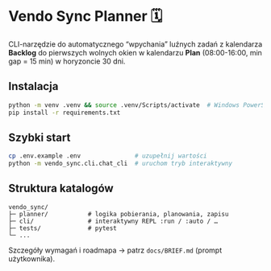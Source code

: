 # Vendo Sync Planner 🗓️

CLI-narzędzie do automatycznego “wpychania” luźnych zadań z kalendarza **Backlog** do pierwszych wolnych okien w kalendarzu **Plan** (08:00-16:00, min gap = 15 min) w horyzoncie 30 dni.

## Instalacja
```bash
python -m venv .venv && source .venv/Scripts/activate  # Windows PowerShell
pip install -r requirements.txt
```

## Szybki start
```bash
cp .env.example .env               # uzupełnij wartości
python -m vendo_sync.cli.chat_cli  # uruchom tryb interaktywny
```

## Struktura katalogów
```
vendo_sync/
├─ planner/           # logika pobierania, planowania, zapisu
├─ cli/               # interaktywny REPL :run / :auto / …
├─ tests/             # pytest
└─ ...
```

Szczegóły wymagań i roadmapa → patrz `docs/BRIEF.md` (prompt użytkownika).
